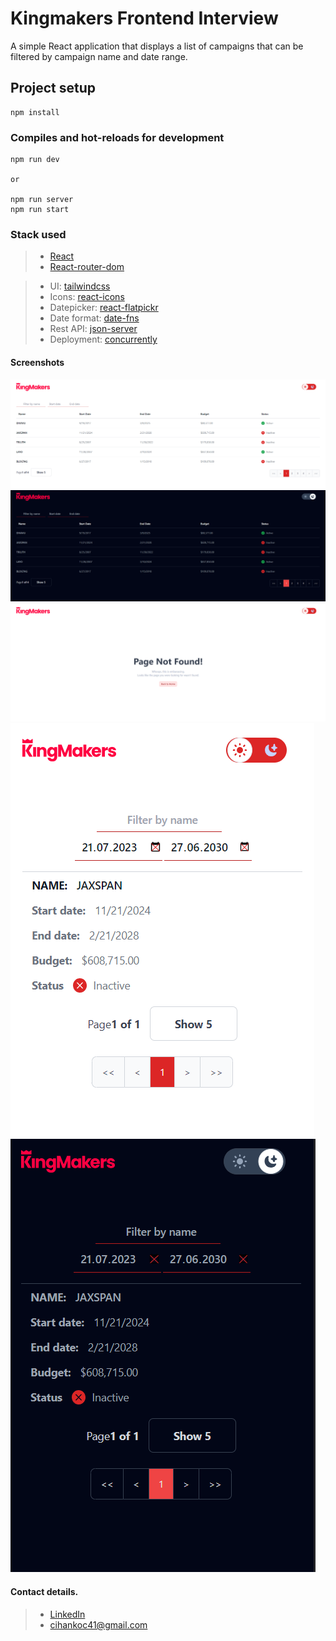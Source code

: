 # Kingmakers Frontend Interview

A simple React application that displays a list of campaigns that can be filtered by campaign name and date range.

## Project setup

```
npm install
```

### Compiles and hot-reloads for development

```
npm run dev

or

npm run server
npm run start

```

### Stack used

> - [React](https://react.dev/)
> - [React-router-dom](https://www.npmjs.com/package/react-router-dom)

> - UI: [tailwindcss](https://tailwindcss.com/)
> - Icons: [react-icons](https://react-icons.github.io/react-icons/)
> - Datepicker: [react-flatpickr](https://www.npmjs.com/package/react-flatpickr)
> - Date format: [date-fns](https://www.npmjs.com/package/react-flatpickr)
> - Rest API: [json-server](https://www.npmjs.com/package/json-server)
> - Deployment: [concurrently](https://www.npmjs.com/package/concurrently)

#### Screenshots

![Desktop](/src/assets/images/screenshot-1.png)
![Desktop](/src/assets/images/screenshot-2.png)
![Desktop](/src/assets/images/screenshot-5.png)
![Desktop](/src/assets/images/screenshot-3.png)
![Desktop](/src/assets/images/screenshot-4.png)

#### Contact details.

>- [LinkedIn](https://www.linkedin.com/in/cihankoc/)
>- [cihankoc41@gmail.com](cihankoc41@gmail.com)
